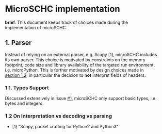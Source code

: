 # MicroSCHC implementation

**brief**: This document keeps track of choices made during the implementation of microSCHC.

## 1. Parser

Instead of relying on an external parser, e.g. Scapy [1], microSCHC includes its own parser.
This choice is motivated by constraints on the memory footprint, code size and library availability
of the targeted run environment, i.e. microPython. This is further motivated by design choices made
in [section 1.2](#on-interpretation-vs-decoding-vs-parsing), in particular the decision to **not** interpret
fields of headers.

### 1.1. Types Support

Discussed extensively in issue [#1](https://github.com/quentinlampin/microschc/issues/1), microSCHC only support basic types, i.e. bytes and integers.

### 1.2 On interpretation vs decoding vs parsing


- [1] "Scapy, packet crafting for Python2 and Python3"
